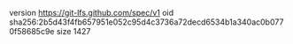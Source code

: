 version https://git-lfs.github.com/spec/v1
oid sha256:2b5d43f4fb657951e052c95d4c3736a72decd6534b1a340ac0b0770f58685c9e
size 1427
